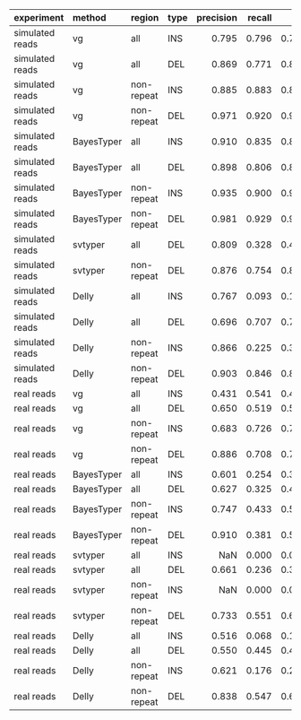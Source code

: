 |experiment      |method     |region     |type | precision| recall|    F1|
|:---------------|:----------|:----------|:----|---------:|------:|-----:|
|simulated reads |vg         |all        |INS  |     0.795|  0.796| 0.795|
|simulated reads |vg         |all        |DEL  |     0.869|  0.771| 0.817|
|simulated reads |vg         |non-repeat |INS  |     0.885|  0.883| 0.884|
|simulated reads |vg         |non-repeat |DEL  |     0.971|  0.920| 0.945|
|simulated reads |BayesTyper |all        |INS  |     0.910|  0.835| 0.871|
|simulated reads |BayesTyper |all        |DEL  |     0.898|  0.806| 0.849|
|simulated reads |BayesTyper |non-repeat |INS  |     0.935|  0.900| 0.917|
|simulated reads |BayesTyper |non-repeat |DEL  |     0.981|  0.929| 0.954|
|simulated reads |svtyper    |all        |DEL  |     0.809|  0.328| 0.467|
|simulated reads |svtyper    |non-repeat |DEL  |     0.876|  0.754| 0.810|
|simulated reads |Delly      |all        |INS  |     0.767|  0.093| 0.166|
|simulated reads |Delly      |all        |DEL  |     0.696|  0.707| 0.701|
|simulated reads |Delly      |non-repeat |INS  |     0.866|  0.225| 0.358|
|simulated reads |Delly      |non-repeat |DEL  |     0.903|  0.846| 0.874|
|real reads      |vg         |all        |INS  |     0.431|  0.541| 0.480|
|real reads      |vg         |all        |DEL  |     0.650|  0.519| 0.577|
|real reads      |vg         |non-repeat |INS  |     0.683|  0.726| 0.704|
|real reads      |vg         |non-repeat |DEL  |     0.886|  0.708| 0.787|
|real reads      |BayesTyper |all        |INS  |     0.601|  0.254| 0.357|
|real reads      |BayesTyper |all        |DEL  |     0.627|  0.325| 0.428|
|real reads      |BayesTyper |non-repeat |INS  |     0.747|  0.433| 0.549|
|real reads      |BayesTyper |non-repeat |DEL  |     0.910|  0.381| 0.537|
|real reads      |svtyper    |all        |INS  |       NaN|  0.000| 0.000|
|real reads      |svtyper    |all        |DEL  |     0.661|  0.236| 0.348|
|real reads      |svtyper    |non-repeat |INS  |       NaN|  0.000| 0.000|
|real reads      |svtyper    |non-repeat |DEL  |     0.733|  0.551| 0.629|
|real reads      |Delly      |all        |INS  |     0.516|  0.068| 0.120|
|real reads      |Delly      |all        |DEL  |     0.550|  0.445| 0.492|
|real reads      |Delly      |non-repeat |INS  |     0.621|  0.176| 0.275|
|real reads      |Delly      |non-repeat |DEL  |     0.838|  0.547| 0.662|
